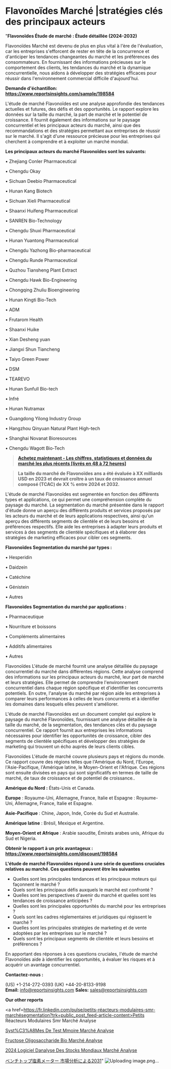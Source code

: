 # Flavonoïdes Marché |stratégies clés des principaux acteurs

"<strong>Flavonoïdes Étude de marché : Étude détaillée (2024-2032)</strong>

Flavonoïdes Marché est devenu de plus en plus vital à l'ère de l'évaluation, car les entreprises s'efforcent de rester en tête de la concurrence et d'anticiper les tendances changeantes du marché et les préférences des consommateurs. En fournissant des informations précieuses sur le comportement des clients, les tendances du marché et la dynamique concurrentielle, nous aidons à développer des stratégies efficaces pour réussir dans l'environnement commercial difficile d'aujourd'hui.

<strong>Demande d'échantillon: <a href=https://www.reportsinsights.com/sample/198584>https://www.reportsinsights.com/sample/198584</a></strong>

L'étude de marché Flavonoïdes est une analyse approfondie des tendances actuelles et futures, des défis et des opportunités. Le rapport explore les données sur la taille du marché, la part de marché et le potentiel de croissance. Il fournit également des informations sur le paysage concurrentiel et les principaux acteurs du marché, ainsi que des recommandations et des stratégies permettant aux entreprises de réussir sur le marché. Il s'agit d'une ressource précieuse pour les entreprises qui cherchent à comprendre et à exploiter un marché mondial.

<strong>Les principaux acteurs du marché Flavonoïdes sont les suivants:</strong>

• Zhejiang Conler Pharmaceutical

• Chengdu Okay

• Sichuan Deebio Pharmaceutical

• Hunan Kang Biotech

• Sichuan Xieli Pharmaceutical

• Shaanxi Huifeng Pharmaceutical

• SANREN Bio-Technology

• Chengdu Shuxi Pharmaceutical

• Hunan Yuantong Pharmaceutical

• Chengdu Yazhong Bio-pharmaceutical

• Chengdu Runde Pharmaceutical

• Quzhou Tiansheng Plant Extract

• Chengdu Hawk Bio-Engineering

• Chongqing Zhuliu Bioengineering

• Hunan Kingti Bio-Tech

• ADM

• Frutarom Health

• Shaanxi Huike

• Xian Desheng yuan

• Jiangxi Shun Tiancheng

• Taiyo Green Power

• DSM

• TEAREVO

• Hunan Sunfull Bio-tech

• Infré

• Hunan Nutramax

• Guangdong Yilong Industry Group

• Hangzhou Qinyuan Natural Plant High-tech

• Shanghai Novanat Bioresources

• Chengdu Wagott Bio-Tech
<blockquote><a href=https://www.reportsinsights.com/buynow/198584><span style=text-decoration: underline;><strong>Achetez maintenant - Les chiffres, statistiques et données du marché les plus récents [livrés en 48 à 72 heures]</strong></span></a></blockquote>
<blockquote><span style=text-decoration: underline;><strong>La taille du marché de Flavonoïdes ans a été évaluée à XX milliards USD en 2023 et devrait croître à un taux de croissance annuel composé (TCAC) de XX % entre 2024 et 2032.</strong></span></blockquote>
L'étude de marché Flavonoïdes est segmentée en fonction des différents types et applications, ce qui permet une compréhension complète du paysage du marché. La segmentation du marché présentée dans le rapport d'étude donne un aperçu des différents produits et services proposés par les acteurs du marché et de leurs applications respectives, ainsi qu'un aperçu des différents segments de clientèle et de leurs besoins et préférences respectifs. Elle aide les entreprises à adapter leurs produits et services à des segments de clientèle spécifiques et à élaborer des stratégies de marketing efficaces pour cibler ces segments.

<strong>Flavonoïdes Segmentation du marché par types :</strong>

• Hesperidin

• Daidzein

• Catéchine

• Génistein

• Autres

<strong>Flavonoïdes Segmentation du marché par applications :</strong>

• Pharmaceutique

• Nourriture et boissons

• Compléments alimentaires

• Additifs alimentaires

• Autres

Flavonoïdes L'étude de marché fournit une analyse détaillée du paysage concurrentiel du marché dans différentes régions. Cette analyse comprend des informations sur les principaux acteurs du marché, leur part de marché et leurs stratégies. Elle permet de comprendre l'environnement concurrentiel dans chaque région spécifique et d'identifier les concurrents potentiels. En outre, l'analyse du marché par région aide les entreprises à comparer leurs performances à celles de leurs concurrents et à identifier les domaines dans lesquels elles peuvent s'améliorer.

L'étude de marché Flavonoïdes est un document complet qui explore le paysage du marché Flavonoïdes, fournissant une analyse détaillée de la taille du marché, de la segmentation, des tendances clés et du paysage concurrentiel. Ce rapport fournit aux entreprises les informations nécessaires pour identifier les opportunités de croissance, cibler des segments de clientèle spécifiques et développer des stratégies de marketing qui trouvent un écho auprès de leurs clients cibles.

Flavonoïdes L'étude de marché couvre plusieurs pays et régions du monde. Ce rapport couvre des régions telles que l'Amérique du Nord, l'Europe, l'Asie-Pacifique, l'Amérique latine, le Moyen-Orient et l'Afrique. Ces régions sont ensuite divisées en pays qui sont significatifs en termes de taille de marché, de taux de croissance et de potentiel de croissance..

<strong>Amérique du Nord :</strong> États-Unis et Canada.

<strong>Europe</strong> : Royaume-Uni, Allemagne, France, Italie et Espagne : Royaume-Uni, Allemagne, France, Italie et Espagne.

<strong>Asie-Pacifique</strong> : Chine, Japon, Inde, Corée du Sud et Australie.

<strong>Amérique latine</strong> : Brésil, Mexique et Argentine.

<strong>Moyen-Orient et Afrique</strong> : Arabie saoudite, Émirats arabes unis, Afrique du Sud et Nigeria.

<strong>Obtenir le rapport à un prix avantageux : <a href=https://www.reportsinsights.com/discount/198584>https://www.reportsinsights.com/discount/198584</a></strong>

<strong>L'étude de marché Flavonoïdes répond à une série de questions cruciales relatives au marché. Ces questions peuvent être les suivantes</strong>
<ul>
  <li>Quelles sont les principales tendances et les principaux moteurs qui façonnent le marché ?</li>
  <li>Quels sont les principaux défis auxquels le marché est confronté ?</li>
  <li>Quelles sont les perspectives d'avenir du marché et quelles sont les tendances de croissance anticipées ?</li>
  <li>Quelles sont les principales opportunités du marché pour les entreprises ?</li>
  <li>Quels sont les cadres réglementaires et juridiques qui régissent le marché ?</li>
  <li>Quelles sont les principales stratégies de marketing et de vente adoptées par les entreprises sur le marché ?</li>
  <li>Quels sont les principaux segments de clientèle et leurs besoins et préférences ?</li>
</ul>
En apportant des réponses à ces questions cruciales, l'étude de marché Flavonoïdes aide à identifier les opportunités, à évaluer les risques et à acquérir un avantage concurrentiel.

<strong>Contactez-nous :</strong>

(US) +1-214-272-0393
(UK) +44-20-8133-9198
<strong>Email:</strong> <a>info@reportsinsights.com</a>
<strong>Sales:</strong> <a>sales@reportsinsights.com</a>

<strong>Our other reports</strong>

<a href=https://fr.linkedin.com/pulse/petits-réacteurs-modulaires-smr-marchésegmentation?trk=public_post_feed-article-content>Petits Réacteurs Modulaires Smr Marché Analyse</a>

<a href=https://www.linkedin.com/pulse/syst%C3%A8mes-de-test-m%C3%A9moire-march%C3%A9-rapport-tcuif/>Syst%C3%A8Mes De Test Mmoire Marché Analyse</a>

<a href=https://www.linkedin.com/pulse/fructose-oligosaccharide-bio-march%C3%A9informations-qumnf/>Fructose Oligosaccharide Bio Marché Analyse</a>

<a href=https://www.linkedin.com/pulse/2024-logiciel-danalyse-des-stocks-mondiaux-march%C3%A9-5of8c/>2024 Logiciel Danalyse Des Stocks Mondiaux Marché Analyse</a>

<a href=https://www.linkedin.com/pulse/ベンチトップ塩素メーター-市場2023新興トレンド2028-market-reports-outlook-360/>ベンチトップ塩素メーター 市場分析による2031</a>"
![Uploading image.png…]()
